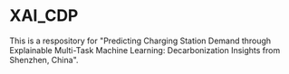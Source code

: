 # XAI_CDP
 This is a respository for "Predicting Charging Station Demand through Explainable Multi-Task Machine Learning: Decarbonization Insights from Shenzhen, China".
